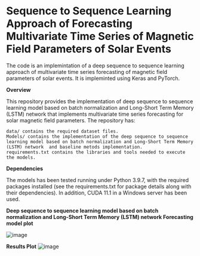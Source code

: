 # Sequence to Sequence Learning Approach of Forecasting Multivariate Time Series of Magnetic Field Parameters of Solar Events

The code is an implemintation of a deep sequence to sequence learning approach of multivariate time series forecasting of magnetic field parameters of solar events. It is impleminted using Keras and PyTorch.


**Overview**

This repository provides the implementation of deep sequence to sequence learning model based on batch normalization and Long-Short Term Memory (LSTM) network that implements
multivariate time series forecasting for solar magnetic field parameters. The repository has:

    data/ contains the required dataset files.
    Models/ contains the implementation of the deep sequence to sequence learning model based on batch normalization and Long-Short Term Memory (LSTM) network  and baseline metods implementation.
    requirements.txt contains the libraries and tools needed to execute the models.
    
  **Dependencies**
  
The models has been tested running under Python 3.9.7, with the required packages installed (see the requirements.txt for package details along with their dependencies). In addition, CUDA 11.1 in a Windows server has been used. 


**Deep sequence to sequence learning model based on batch normalization and Long-Short Term Memory (LSTM) network Forecasting model plot**

![image](https://user-images.githubusercontent.com/100083721/171738246-872ed491-6c6f-4339-9262-fb88b4f44691.png)


**Results Plot**
![image](https://user-images.githubusercontent.com/100083721/171739258-f44a6349-ce0b-472c-b2a5-45f660ca5cdc.png)

